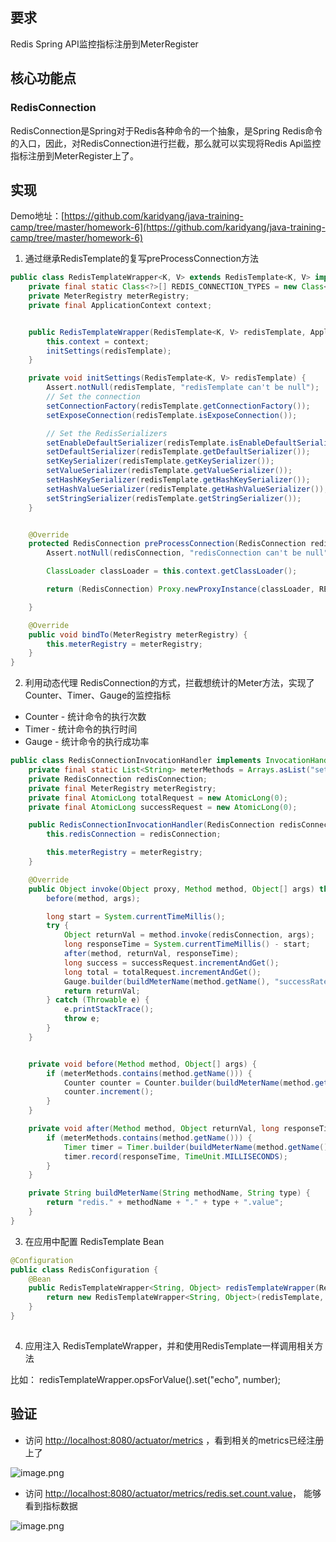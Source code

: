 ## 要求
Redis Spring API监控指标注册到MeterRegister

## 核心功能点
### RedisConnection
RedisConnection是Spring对于Redis各种命令的一个抽象，是Spring Redis命令的入口，因此，对RedisConnection进行拦截，那么就可以实现将Redis Api监控指标注册到MeterRegister上了。
## 实现
Demo地址：[https://github.com/karidyang/java-training-camp/tree/master/homework-6](https://github.com/karidyang/java-training-camp/tree/master/homework-6)

1. 通过继承RedisTemplate的复写preProcessConnection方法
```java
public class RedisTemplateWrapper<K, V> extends RedisTemplate<K, V> implements MeterBinder {
    private final static Class<?>[] REDIS_CONNECTION_TYPES = new Class<?>[] {RedisConnection.class};
    private MeterRegistry meterRegistry;
    private final ApplicationContext context;


    public RedisTemplateWrapper(RedisTemplate<K, V> redisTemplate, ApplicationContext context) {
        this.context = context;
        initSettings(redisTemplate);
    }

    private void initSettings(RedisTemplate<K, V> redisTemplate) {
        Assert.notNull(redisTemplate, "redisTemplate can't be null");
        // Set the connection
        setConnectionFactory(redisTemplate.getConnectionFactory());
        setExposeConnection(redisTemplate.isExposeConnection());

        // Set the RedisSerializers
        setEnableDefaultSerializer(redisTemplate.isEnableDefaultSerializer());
        setDefaultSerializer(redisTemplate.getDefaultSerializer());
        setKeySerializer(redisTemplate.getKeySerializer());
        setValueSerializer(redisTemplate.getValueSerializer());
        setHashKeySerializer(redisTemplate.getHashKeySerializer());
        setHashValueSerializer(redisTemplate.getHashValueSerializer());
        setStringSerializer(redisTemplate.getStringSerializer());
    }


    @Override
    protected RedisConnection preProcessConnection(RedisConnection redisConnection, boolean existingConnection) {
        Assert.notNull(redisConnection, "redisConnection can't be null");

        ClassLoader classLoader = this.context.getClassLoader();

        return (RedisConnection) Proxy.newProxyInstance(classLoader, REDIS_CONNECTION_TYPES, new RedisConnectionInvocationHandler(redisConnection, meterRegistry));

    }

    @Override
    public void bindTo(MeterRegistry meterRegistry) {
        this.meterRegistry = meterRegistry;
    }
}

```

2. 利用动态代理 RedisConnection的方式，拦截想统计的Meter方法，实现了Counter、Timer、Gauge的监控指标
- Counter - 统计命令的执行次数
- Timer - 统计命令的执行时间
- Gauge - 统计命令的执行成功率
```java
public class RedisConnectionInvocationHandler implements InvocationHandler {
    private final static List<String> meterMethods = Arrays.asList("set");
    private RedisConnection redisConnection;
    private final MeterRegistry meterRegistry;
    private final AtomicLong totalRequest = new AtomicLong(0);
    private final AtomicLong successRequest = new AtomicLong(0);

    public RedisConnectionInvocationHandler(RedisConnection redisConnection, MeterRegistry meterRegistry) {
        this.redisConnection = redisConnection;

        this.meterRegistry = meterRegistry;
    }

    @Override
    public Object invoke(Object proxy, Method method, Object[] args) throws Throwable {
        before(method, args);

        long start = System.currentTimeMillis();
        try {
            Object returnVal = method.invoke(redisConnection, args);
            long responseTime = System.currentTimeMillis() - start;
            after(method, returnVal, responseTime);
            long success = successRequest.incrementAndGet();
            long total = totalRequest.incrementAndGet();
            Gauge.builder(buildMeterName(method.getName(), "successRate"), () -> success / total).register(meterRegistry);
            return returnVal;
        } catch (Throwable e) {
            e.printStackTrace();
            throw e;
        }
    }


    private void before(Method method, Object[] args) {
        if (meterMethods.contains(method.getName())) {
            Counter counter = Counter.builder(buildMeterName(method.getName(), "count")).register(meterRegistry);
            counter.increment();
        }
    }

    private void after(Method method, Object returnVal, long responseTime) {
        if (meterMethods.contains(method.getName())) {
            Timer timer = Timer.builder(buildMeterName(method.getName(), "responseTime")).register(meterRegistry);
            timer.record(responseTime, TimeUnit.MILLISECONDS);
        }
    }

    private String buildMeterName(String methodName, String type) {
        return "redis." + methodName + "." + type + ".value";
    }
}


```

3. 在应用中配置 RedisTemplate Bean
```java
@Configuration
public class RedisConfiguration {
    @Bean
    public RedisTemplateWrapper<String, Object> redisTemplateWrapper(RedisTemplate redisTemplate, ApplicationContext context) {
        return new RedisTemplateWrapper<String, Object>(redisTemplate, context);
    }
}
    
```

4. 应用注入 RedisTemplateWrapper，并和使用RedisTemplate一样调用相关方法

比如： redisTemplateWrapper.opsForValue().set("echo", number);

## 验证

- 访问  [http://localhost:8080/actuator/metrics](http://localhost:8080/actuator/metrics) ，看到相关的metrics已经注册上了

![image.png](https://cdn.nlark.com/yuque/0/2022/png/21482149/1668951775003-0c9667d4-bb17-41b1-9ae7-7b81bd219196.png#averageHue=%23fef7f6&clientId=u241e7934-1c97-4&crop=0&crop=0&crop=1&crop=1&from=paste&height=162&id=u8c87d2cd&margin=%5Bobject%20Object%5D&name=image.png&originHeight=324&originWidth=870&originalType=binary&ratio=1&rotation=0&showTitle=false&size=40791&status=done&style=none&taskId=u5f0d855c-5352-4182-a97c-4ba20d7b951&title=&width=435)

- 访问 [http://localhost:8080/actuator/metrics/redis.set.count.value](http://localhost:8080/actuator/metrics/redis.set.count.value)， 能够看到指标数据

![image.png](https://cdn.nlark.com/yuque/0/2022/png/21482149/1668951807119-c47539ca-1d5e-449f-8662-90e9fb73b343.png#averageHue=%23fdfcfb&clientId=u241e7934-1c97-4&crop=0&crop=0&crop=1&crop=1&from=paste&height=329&id=u56f47fc9&margin=%5Bobject%20Object%5D&name=image.png&originHeight=658&originWidth=628&originalType=binary&ratio=1&rotation=0&showTitle=false&size=44296&status=done&style=none&taskId=uef2d294c-b179-4be8-9652-5376aaabef6&title=&width=314)
